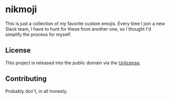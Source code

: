 # nikmoji

This is just a collection of my favorite custom emojis. Every time I join a new Slack team, I have to hunt for these from another one, so I thought I'd simplify the process for myself.


## License

This project is released into the public domain via the [Unlicense].


## Contributing

Probably don't, in all honesty.


[Unlicense]: https://unlicense.org/
